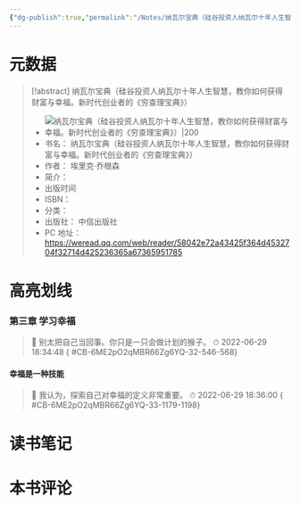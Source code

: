 ```yaml
---
{"dg-publish":true,"permalink":"/Notes/纳瓦尔宝典（硅谷投资人纳瓦尔十年人生智慧，教你如何获得财富与幸福。新时代创业者的《穷查理宝典》）/"}
---
```



# 元数据

> [!abstract] 纳瓦尔宝典（硅谷投资人纳瓦尔十年人生智慧，教你如何获得财富与幸福。新时代创业者的《穷查理宝典》）
> - ![ 纳瓦尔宝典（硅谷投资人纳瓦尔十年人生智慧，教你如何获得财富与幸福。新时代创业者的《穷查理宝典》）|200](https://res.weread.qq.com/wrepub/CB_0Lg9TM9UTDxB6Yr6YC_parsecover)
> - 书名： 纳瓦尔宝典（硅谷投资人纳瓦尔十年人生智慧，教你如何获得财富与幸福。新时代创业者的《穷查理宝典》）
> - 作者： 埃里克·乔根森
> - 简介：
> - 出版时间
> - ISBN：
> - 分类：
> - 出版社： 中信出版社
> - PC 地址：https://weread.qq.com/web/reader/58042e72a43425f364d4532704f32714d425236365a67365951785

# 高亮划线

### 第三章 学习幸福

> 📌 别太把自己当回事。你只是一只会做计划的猴子。
> ⏱ 2022-06-29 18:34:48
{ #CB-6ME2pO2qMBR66Zg6YQ-32-546-568}


#### 幸福是一种技能

> 📌 我认为，探索自己对幸福的定义非常重要。
> ⏱ 2022-06-29 18:36:00
{ #CB-6ME2pO2qMBR66Zg6YQ-33-1179-1198}


# 读书笔记

# 本书评论
